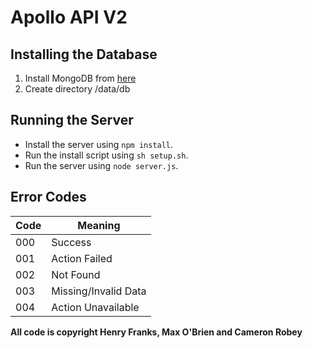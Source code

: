 # Apollo API V2

## Installing the Database

1. Install MongoDB from [here](https://www.mongodb.com/download-center?jmp=nav#community)
2. Create directory /data/db

## Running the Server

- Install the server using `npm install`.
- Run the install script using `sh setup.sh`.
- Run the server using `node server.js`.

## Error Codes

| Code | Meaning              |
| ---- | -------------------- |
| 000  | Success              |
| 001  | Action Failed        |
| 002  | Not Found            |
| 003  | Missing/Invalid Data |
| 004  | Action Unavailable   |

**All code is copyright Henry Franks, Max O'Brien and Cameron Robey**
